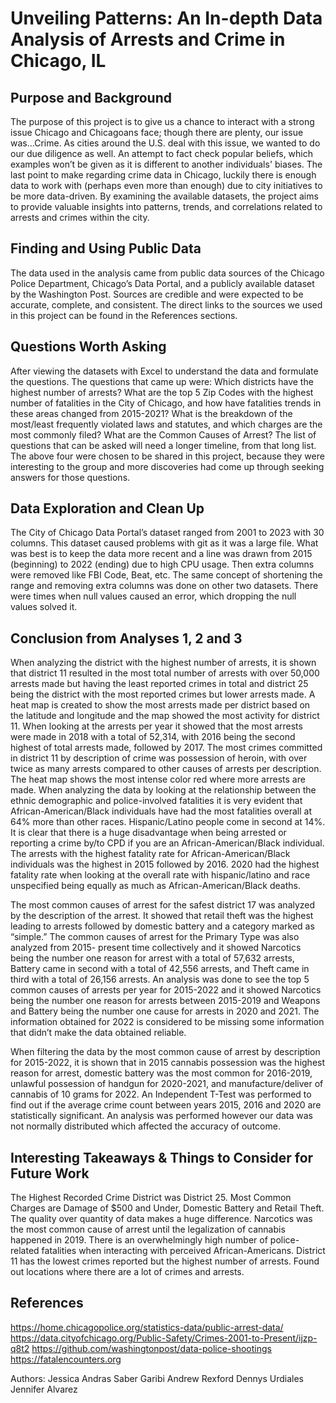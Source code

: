 # Unveiling Patterns: An In-depth Data Analysis of Arrests and Crime in Chicago, IL
      
## Purpose and Background
The purpose of this project is to give us a chance to interact with a strong issue Chicago and Chicagoans face; though there are plenty, our issue was…Crime. As cities around the U.S. deal with this issue, we wanted to do our due diligence as well. An attempt to fact check popular beliefs, which examples won’t be given as it is different to another individuals' biases. The last point to make regarding crime data in Chicago, luckily there is enough data to work with (perhaps even more than enough) due to city initiatives to be more data-driven. By examining the available datasets, the project aims to provide valuable insights into patterns, trends, and correlations related to arrests and crimes within the city. 

## Finding and Using Public Data
The data used in the analysis came from public data sources of the Chicago Police Department, Chicago’s Data Portal, and a publicly available dataset by the Washington Post. Sources are credible and were expected to be accurate, complete, and consistent. 
The direct links to the sources we used in this project can be found in the References sections.

## Questions Worth Asking
After viewing the datasets with Excel to understand the data and formulate the questions. The questions that came up were: 
Which districts have the highest number of arrests?
What are the top 5 Zip Codes with the highest number of fatalities in the City of Chicago, and how have fatalities trends in these areas changed from 2015-2021?
What is the breakdown of the most/least frequently violated laws and statutes, and which charges are the most commonly filed?
What are the Common Causes of Arrest?
The list of questions that can be asked will need a longer timeline, from that long list. The above four were chosen to be shared in this project, because they were interesting to the group and more discoveries had come up through seeking answers for those questions. 

## Data Exploration and Clean Up
The City of Chicago Data Portal’s dataset ranged from 2001 to 2023 with 30 columns. This dataset caused problems with git as it was a large file. What was best is to keep the data more recent and a line was drawn from 2015 (beginning) to 2022 (ending)  due to high CPU usage. Then extra columns were removed like FBI Code, Beat, etc. 
The same concept of shortening the range and removing extra columns was done on other two datasets. There were times when null values caused an error, which dropping the null values solved it. 

## Conclusion from Analyses 1, 2 and 3
When analyzing the district with the highest number of arrests, it is shown that district 11 resulted in the most total number of arrests with over 50,000 arrests made but having the least reported crimes in total and district 25 being the district with the most reported crimes but lower arrests made. A heat map is created to show the most arrests made per district based on the latitude and longitude and the map showed the most activity for district 11. When looking at the arrests per year it showed that the most arrests were made in 2018 with a total of 52,314, with 2016 being the second highest of total arrests made, followed by 2017. The most crimes committed in district 11 by description of crime was possession of heroin, with over twice as many arrests compared to other causes of arrests per description.
The heat map shows the most intense color red where more arrests are made.
When analyzing the data by looking at the relationship between the ethnic demographic and police-involved fatalities it is very evident that African-American/Black individuals have had the most fatalities overall at 64% more than other races. Hispanic/Latino people come in second at 14%. It is clear that there is a huge disadvantage when being arrested or reporting a crime by/to CPD if you are an African-American/Black individual. The arrests with the highest fatality rate for African-American/Black individuals was the highest in 2015 followed by 2016. 2020 had the highest fatality rate when looking at the overall rate with hispanic/latino and race unspecified being equally as much as African-American/Black deaths. 

The most common causes of arrest for the safest district 17 was analyzed by the description of the arrest. It showed that retail theft was the highest leading to arrests followed by domestic battery and a category marked as “simple.” The common causes of arrest for the Primary Type was also analyzed from 2015- present time collectively and it showed Narcotics being the number one reason for arrest with a total of 57,632 arrests, Battery came in second with a total of 42,556 arrests, and Theft came in third with a total of 26,156 arrests. An analysis was done to see the top 5 common causes of arrests per year for 2015-2022 and it showed Narcotics being the number one reason for arrests between 2015-2019 and Weapons and Battery being the number one cause for arrests in 2020 and 2021. The information obtained for 2022 is considered to be missing some information that didn’t make the data obtained reliable.

When filtering the data by the most common cause of arrest by description for 2015-2022, it is shown that in 2015 cannabis possession was the highest reason for arrest, domestic battery was the most common for 2016-2019, unlawful possession of handgun for 2020-2021, and manufacture/deliver of cannabis of 10 grams for 2022.
An Independent T-Test was performed to find out if the average crime count between years 2015, 2016 and 2020 are statistically significant. An analysis was performed however our data was not normally distributed which affected the accuracy of outcome. 

## Interesting Takeaways & Things to Consider for Future Work
The Highest Recorded Crime District was District 25.
Most Common Charges are Damage of $500 and Under, Domestic Battery and Retail Theft.
The quality over quantity of data makes a huge difference. 
Narcotics was the most common cause of arrest until the legalization of cannabis happened in 2019.
There is an overwhelmingly high number of police-related fatalities when interacting with perceived African-Americans.
District 11 has the lowest crimes reported but the highest number of arrests.
Found out locations where there are a lot of crimes and arrests.

## References
https://home.chicagopolice.org/statistics-data/public-arrest-data/
https://data.cityofchicago.org/Public-Safety/Crimes-2001-to-Present/ijzp-q8t2
https://github.com/washingtonpost/data-police-shootings
https://fatalencounters.org


Authors: 
Jessica Andras
Saber Garibi
Andrew Rexford
Dennys Urdiales
Jennifer Alvarez



